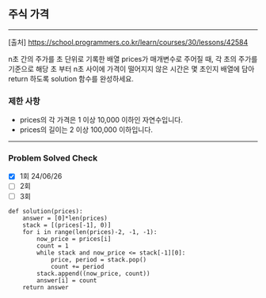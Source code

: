 ## 주식 가격

---

[출처] https://school.programmers.co.kr/learn/courses/30/lessons/42584

n초 간의 주가를 초 단위로 기록한 배열 prices가 매개변수로 주어질 때, 
각 초의 주가를 기준으로 해당 초 부터 n초 사이에 가격이 떨어지지 않은 시간은 
몇 초인지 배열에 담아 return 하도록 solution 함수를 완성하세요.

### 제한 사항

- prices의 각 가격은 1 이상 10,000 이하인 자연수입니다.
- prices의 길이는 2 이상 100,000 이하입니다.

---
### Problem Solved Check
- [x] 1회 24/06/26
- [ ] 2회
- [ ] 3회
~~~
def solution(prices):
    answer = [0]*len(prices)
    stack = [(prices[-1], 0)]
    for i in range(len(prices)-2, -1, -1):
        now_price = prices[i]
        count = 1
        while stack and now_price <= stack[-1][0]:
            price, period = stack.pop()
            count += period
        stack.append((now_price, count))
        answer[i] = count
    return answer
    
~~~